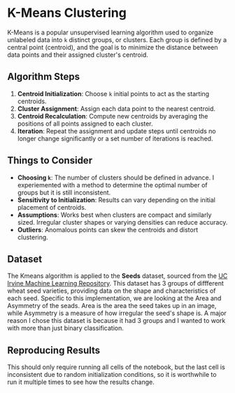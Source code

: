 # K-Means Clustering

K-Means is a popular unsupervised learning algorithm used to organize unlabeled data into `k` distinct groups, or clusters. Each group is defined by a central point (centroid), and the goal is to minimize the distance between data points and their assigned cluster's centroid.

## Algorithm Steps

1. **Centroid Initialization**: Choose `k` initial points to act as the starting centroids.
2. **Cluster Assignment**: Assign each data point to the nearest centroid.
3. **Centroid Recalculation**: Compute new centroids by averaging the positions of all points assigned to each cluster.
4. **Iteration**: Repeat the assignment and update steps until centroids no longer change significantly or a set number of iterations is reached.

## Things to Consider

- **Choosing `k`**: The number of clusters should be defined in advance. I experiemented with a method to determine the optimal number of groups but it is still inconsistent.
- **Sensitivity to Initialization**: Results can vary depending on the initial placement of centroids.
- **Assumptions**: Works best when clusters are compact and similarly sized. Irregular cluster shapes or varying densities can reduce accuracy.
- **Outliers**: Anomalous points can skew the centroids and distort clustering.


## Dataset

The Kmeans algorithm is applied to the **Seeds** dataset, sourced from the [UC Irvine Machine Learning Repository](https://archive.ics.uci.edu/dataset/236/seeds). This dataset has 3 groups of diffferent wheat seed varieties, providing data on the shape and characteristics of each seed. Specific to this implementation, we are looking at the Area and Asymmetry of the seads. Area is the area the seed takes up in an image, while Asymmetry is a measure of how irregular the seed's shape is. A major reason I chose this dataset is because it had 3 groups and I wanted to work with more than just binary classification.

## Reproducing Results

This should only require running all cells of the notebook, but the last cell is inconsistent due to random initialization conditions, so it is worthwhile to run it multiple times to see how the results change.